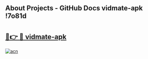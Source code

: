## About Projects - GitHub Docs vidmate-apk !7o81d

# <h2><a href="https://andorid.site?title=vidmate-apk&ref=13PRO">🔗👉 🔴 vidmate-apk</a></h2>

[![acn](https://github.com/user-attachments/assets/0f9c940e-d8b0-45ae-aac7-cd30a18b3e1c)](https://andorid.site?title=vidmate-apk&ref=13PRO)

